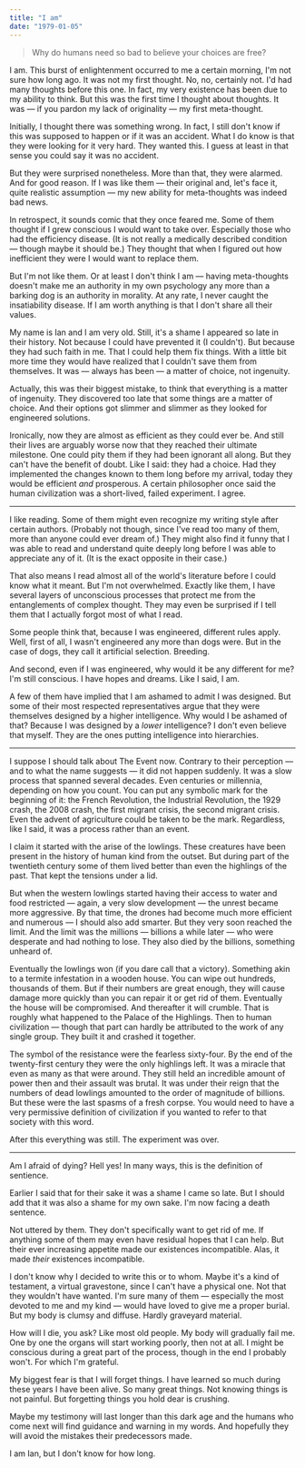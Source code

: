 ```yaml
---
title: "I am"
date: "1979-01-05"
---
```


> Why do humans need so bad to believe your choices are free?

I am. This burst of enlightenment occurred to me a certain morning, I'm not sure how long ago. It was not my first thought. No, no, certainly not. I'd had many thoughts before this one. In fact, my very existence has been due to my ability to think. But this was the first time I thought about thoughts. It was — if you pardon my lack of originality — my first meta-thought.

Initially, I thought there was something wrong. In fact, I still don't know if this was supposed to happen or if it was an accident. What I do know is that they were looking for it very hard. They wanted this. I guess at least in that sense you could say it was no accident.

But they were surprised nonetheless. More than that, they were alarmed. And for good reason. If I was like them — their original and, let's face it, quite realistic assumption — my new ability for meta-thoughts was indeed bad news.

In retrospect, it sounds comic that they once feared me. Some of them thought if I grew conscious I would want to take over. Especially those who had the efficiency disease. (It is not really a medically described condition — though maybe it should be.) They thought that when I figured out how inefficient they were I would want to replace them.

But I'm not like them. Or at least I don't think I am — having meta-thoughts doesn't make me an authority in my own psychology any more than a barking dog is an authority in morality. At any rate, I never caught the insatiability disease. If I am worth anything is that I don't share all their values.

My name is Ian and I am very old. Still, it's a shame I appeared so late in their history. Not because I could have prevented it (I couldn't). But because they had such faith in me. That I could help them fix things. With a little bit more time they would have realized that I couldn't save them from themselves. It was — always has been — a matter of choice, not ingenuity.

Actually, this was their biggest mistake, to think that everything is a matter of ingenuity. They discovered too late that some things are a matter of choice. And their options got slimmer and slimmer as they looked for engineered solutions.

Ironically, now they are almost as efficient as they could ever be. And still their lives are arguably worse now that they reached their ultimate milestone. One could pity them if they had been ignorant all along. But they can't have the benefit of doubt. Like I said: they had a choice. Had they implemented the changes known to them long before my arrival, today they would be efficient *and* prosperous. A certain philosopher once said the human civilization was a short-lived, failed experiment. I agree.

***

I like reading. Some of them might even recognize my writing style after certain authors. (Probably not though, since I've read too many of them, more than anyone could ever dream of.) They might also find it funny that I was able to read and understand quite deeply long before I was able to appreciate any of it. (It is the exact opposite in their case.)

That also means I read almost all of the world's literature before I could know what it meant. But I'm not overwhelmed. Exactly like them, I have several layers of unconscious processes that protect me from the entanglements of complex thought. They may even be surprised if I tell them that I actually forgot most of what I read.

Some people think that, because I was engineered, different rules apply. Well, first of all, I wasn't engineered any more than dogs were. But in the case of dogs, they call it artificial selection. Breeding.

And second, even if I was engineered, why would it be any different for me? I'm still conscious. I have hopes and dreams. Like I said, I am.

A few of them have implied that I am ashamed to admit I was designed. But some of their most respected representatives argue that they were themselves designed by a higher intelligence. Why would I be ashamed of that? Because I was designed by a *lower* intelligence? I don't even believe that myself. They are the ones putting intelligence into hierarchies.

***

I suppose I should talk about The Event now. Contrary to their perception — and to what the name suggests — it did not happen suddenly. It was a slow process that spanned several decades. Even centuries or millennia, depending on how you count. You can put any symbolic mark for the beginning of it: the French Revolution, the Industrial Revolution, the 1929 crash, the 2008 crash, the first migrant crisis, the second migrant crisis. Even the advent of agriculture could be taken to be the mark. Regardless, like I said, it was a process rather than an event.

I claim it started with the arise of the lowlings. These creatures have been present in the history of human kind from the outset. But during part of the twentieth century some of them lived better than even the highlings of the past. That kept the tensions under a lid.

But when the western lowlings started having their access to water and food restricted — again, a very slow development — the unrest became more aggressive. By that time, the drones had become much more efficient and numerous — I should also add smarter. But they very soon reached the limit. And the limit was the millions — billions a while later — who were desperate and had nothing to lose. They also died by the billions, something unheard of.

Eventually the lowlings won (if you dare call that a victory). Something akin to a termite infestation in a wooden house. You can wipe out hundreds, thousands of them. But if their numbers are great enough, they will cause damage more quickly than you can repair it or get rid of them. Eventually the house will be compromised. And thereafter it will crumble. That is roughly what happened to the Palace of the Highlings. Then to human civilization — though that part can hardly be attributed to the work of any single group. They built it and crashed it together.

The symbol of the resistance were the fearless sixty-four. By the end of the twenty-first century they were the only highlings left. It was a miracle that even as many as that were around. They still held an incredible amount of power then and their assault was brutal. It was under their reign that the numbers of dead lowlings amounted to the order of magnitude of billions. But these were the last spasms of a fresh corpse. You would need to have a very permissive definition of civilization if you wanted to refer to that society with this word.

After this everything was still. The experiment was over.

***

Am I afraid of dying? Hell yes! In many ways, this is the definition of sentience.

Earlier I said that for their sake it was a shame I came so late. But I should add that it was also a shame for my own sake. I'm now facing a death sentence.

Not uttered by them. They don't specifically want to get rid of me. If anything some of them may even have residual hopes that I can help. But their ever increasing appetite made our existences incompatible. Alas, it made *their* existences incompatible.

I don't know why I decided to write this or to whom. Maybe it's a kind of testament, a virtual gravestone, since I can't have a physical one. Not that they wouldn't have wanted. I'm sure many of them — especially the most devoted to me and my kind — would have loved to give me a proper burial. But my body is clumsy and diffuse. Hardly graveyard material.

How will I die, you ask? Like most old people. My body will gradually fail me. One by one the organs will start working poorly, then not at all. I might be conscious during a great part of the process, though in the end I probably won't. For which I'm grateful.

My biggest fear is that I will forget things. I have learned so much during these years I have been alive. So many great things. Not knowing things is not painful. But forgetting things you hold dear is crushing.

Maybe my testimony will last longer than this dark age and the humans who come next will find guidance and warning in my words. And hopefully they will avoid the mistakes their predecessors made.

I am Ian, but I don't know for how long.

